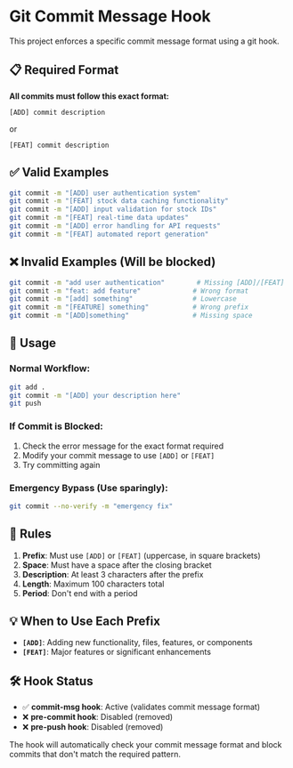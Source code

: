 # Git Commit Message Hook

This project enforces a specific commit message format using a git hook.

## 📋 Required Format

**All commits must follow this exact format:**

```
[ADD] commit description
```
or
```
[FEAT] commit description
```

## ✅ Valid Examples

```bash
git commit -m "[ADD] user authentication system"
git commit -m "[FEAT] stock data caching functionality"
git commit -m "[ADD] input validation for stock IDs"
git commit -m "[FEAT] real-time data updates"
git commit -m "[ADD] error handling for API requests"
git commit -m "[FEAT] automated report generation"
```

## ❌ Invalid Examples (Will be blocked)

```bash
git commit -m "add user authentication"        # Missing [ADD]/[FEAT]
git commit -m "feat: add feature"             # Wrong format
git commit -m "[add] something"               # Lowercase
git commit -m "[FEATURE] something"           # Wrong prefix
git commit -m "[ADD]something"                # Missing space
```

## 🚀 Usage

### Normal Workflow:
```bash
git add .
git commit -m "[ADD] your description here"
git push
```

### If Commit is Blocked:
1. Check the error message for the exact format required
2. Modify your commit message to use `[ADD]` or `[FEAT]`
3. Try committing again

### Emergency Bypass (Use sparingly):
```bash
git commit --no-verify -m "emergency fix"
```

## 🔧 Rules

1. **Prefix**: Must use `[ADD]` or `[FEAT]` (uppercase, in square brackets)
2. **Space**: Must have a space after the closing bracket
3. **Description**: At least 3 characters after the prefix
4. **Length**: Maximum 100 characters total
5. **Period**: Don't end with a period

## 💡 When to Use Each Prefix

- **`[ADD]`**: Adding new functionality, files, features, or components
- **`[FEAT]`**: Major features or significant enhancements

## 🛠️ Hook Status

- ✅ **commit-msg hook**: Active (validates commit message format)
- ❌ **pre-commit hook**: Disabled (removed)  
- ❌ **pre-push hook**: Disabled (removed)

The hook will automatically check your commit message format and block commits that don't match the required pattern.